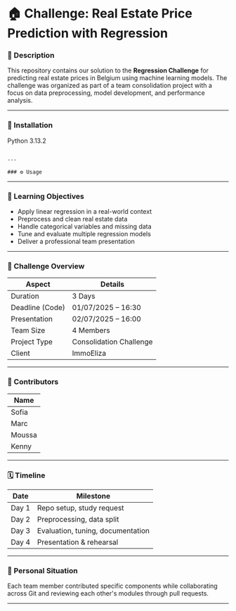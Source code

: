 # 🏠 Challenge: Real Estate Price Prediction with Regression

### 📌 Description
This repository contains our solution to the **Regression Challenge** for predicting real estate prices in Belgium using machine learning models. The challenge was organized as part of a team consolidation project with a focus on data preprocessing, model development, and performance analysis.

---

### 🚀 Installation
Python 3.13.2
```

---

### ⚙️ Usage

```



---

### 🧠 Learning Objectives
- Apply linear regression in a real-world context  
- Preprocess and clean real estate data  
- Handle categorical variables and missing data  
- Tune and evaluate multiple regression models  
- Deliver a professional team presentation

---

### 🎯 Challenge Overview

| Aspect              | Details                             |
|---------------------|-------------------------------------|
| Duration            | 3 Days                              |
| Deadline (Code)     | 01/07/2025 – 16:30                  |
| Presentation        | 02/07/2025 – 16:00                  |
| Team Size           | 4 Members                           |
| Project Type        | Consolidation Challenge             |
| Client              | ImmoEliza                           |

---

### 👥 Contributors

| Name       |
|------------|
| Sofia      |
| Marc       |  
| Moussa     |  
| Kenny      |

---

### 🗓️ Timeline

| Date        | Milestone                        |
|-------------|----------------------------------|
| Day 1       | Repo setup, study request        |
| Day 2       | Preprocessing, data split        |
| Day 3       | Evaluation, tuning, documentation|
| Day 4       | Presentation & rehearsal         |

---

### 🧩 Personal Situation
Each team member contributed specific components while collaborating across Git and reviewing each other's modules through pull requests.

---

